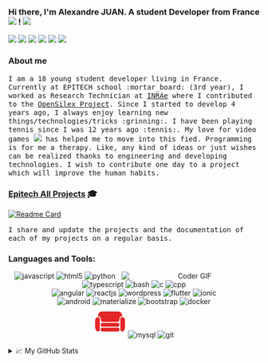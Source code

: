 ### Hi there, I'm Alexandre JUAN. A student Developer from France <img src="https://media.giphy.com/media/X7BZYMtnDWxES0oY4I/giphy.gif" width="25px"> ! <img src="https://media.giphy.com/media/hvRJCLFzcasrR4ia7z/giphy.gif" width="25px">

<p align="left">
<a href="https://www.linkedin.com/in/juan-alexandre" target="_blank"><img src="https://img.shields.io/badge/linkedin-%230077B5.svg?&style=for-the-badge&logo=linkedin&logoColor=white"/></a>
<a href="https://github.com/Mitix-EPI" target="_blank"><img src="https://img.shields.io/badge/github-%23000000.svg?&style=for-the-badge&logo=github&logoColor=white"/></a>
<a href="https://www.instagram.com/wheel_back_/?hl=fr" target="_blank"><img src="https://img.shields.io/badge/instagram-%23F62192.svg?&style=for-the-badge&logo=instagram&logoColor=white"/></a>
 <a href="https://www.facebook.com/AlexandreJUAN1234/" target="_blank"><img src="https://img.shields.io/badge/facebook-%230861E4.svg?&style=for-the-badge&logo=facebook&logoColor=white"/></a>
 <a href="https://discordapp.com/users/501067187793166365" target="_blank"><img src="https://img.shields.io/badge/discord-%239433FF.svg?&style=for-the-badge&logo=discord&logoColor=white"/></a>
 <a href="https://open.spotify.com/user/jenesaispasquoichoisir95?si=o0Q1sPBfSG-4Hi4OCf-Xqg" target="_blank"><img src="https://img.shields.io/badge/spotify-%1DB954.svg?&style=for-the-badge&logo=spotify&logoColor=white"/></a>
  
### About me

<p aling="left"><samp>I am a 18 young student developer living in France. Currently at EPITECH school :mortar_board: (3rd year), I worked as Research Technician at <a href="https://www.inrae.fr/en" target="_blank">INRAe</a> where I contributed to the <a href="http://www.opensilex.org/" target="_blank">OpenSilex Project</a>. Since I started to develop 4 years ago, I always enjoy learning new things/technologies/tricks :grinning:. I have been playing tennis since I was 12 years ago :tennis:. My love for video games <img src="https://media.giphy.com/media/l5CKXNfnzek6PbYlpx/giphy.gif" width="20px"/> has helped me to move into this fied. Programming is for me a therapy. Like, any kind of ideas or just wishes can be realized thanks to engineering and developing technologies. I wish to contribute one day to a project which will improve the human habits.</samp></p>

### [Epitech All Projects](https://github.com/Mitix-EPI/Epitech-All-Projects) :mortar_board:
[![Readme Card](https://github-readme-stats.vercel.app/api/pin?username=Mitix-EPI&repo=Epitech-All-Projects)](https://github.com/Mitix-EPI/Epitech-All-Projects)
<p aling="left"><samp>I share and update the projects and the documentation of each of my projects on a regular basis.</samp></p>

### Languages and Tools:

<p align="middle">
  <!-- Your languages and tools. Be careful with the alignment. 
  You can use this sites to get logos: https://www.vectorlogo.zone or https://simpleicons.org/
  -->
    <img align="right" width="55%" src="https://media.giphy.com/media/SWoSkN6DxTszqIKEqv/giphy.gif" alt="Coder GIF"/>
    <img width="7%" alt="javascript" src="https://github.com/abranhe/programming-languages-logos/blob/master/src/javascript/javascript_64x64.png"/>
    <img width="7%" alt="html5" src="https://www.vectorlogo.zone/logos/w3_html5/w3_html5-icon.svg"/>
    <img width="7%" alt="python" src="https://www.vectorlogo.zone/logos/python/python-icon.svg"/>
    <br />
    <img width="7%" alt="typescript" src="https://www.vectorlogo.zone/logos/typescriptlang/typescriptlang-icon.svg"/>
    <img width="7%" alt="bash" src="https://www.vectorlogo.zone/logos/gnu_bash/gnu_bash-icon.svg"/>
    <img src="https://github.com/abranhe/programming-languages-logos/blob/master/src/c/c_64x64.png" alt="c" width="64" height="64"/>
    <img src="https://github.com/abranhe/programming-languages-logos/blob/master/src/cpp/cpp_64x64.png" alt="cpp" width="64" height="64"/>
    <br />
    <img width="7%" alt="angular" src="https://www.vectorlogo.zone/logos/angular/angular-icon.svg">
    <img width="7%" alt="reactjs" src="https://www.vectorlogo.zone/logos/reactjs/reactjs-icon.svg">
    <img width="7%" alt="wordpress" src="https://www.vectorlogo.zone/logos/wordpress/wordpress-icon.svg">
    <img width="7%" alt="flutter" src="https://www.vectorlogo.zone/logos/flutterio/flutterio-icon.svg">
    <img src="https://upload.wikimedia.org/wikipedia/commons/d/d1/Ionic_Logo.svg" alt="ionic" width="64" height="64"/>
    <br />
    <img width="7%" alt="android" src="https://www.vectorlogo.zone/logos/android/android-icon.svg">
    <img src="https://raw.githubusercontent.com/prplx/svg-logos/5585531d45d294869c4eaab4d7cf2e9c167710a9/svg/materialize.svg" alt="materialize" width="64" height="64"/>
    <img src="https://www.vectorlogo.zone/logos/getbootstrap/getbootstrap-icon.svg" alt="bootstrap" width="64" height="64"/>
    <img width="7%" alt="docker" src="https://www.vectorlogo.zone/logos/docker/docker-icon.svg">
    <br />
    <img src="https://raw.githubusercontent.com/devicons/devicon/0d6c64dbbf311879f7d563bfc3ccf559f9ed111c/icons/couchdb/couchdb-original.svg" alt="couchdb" width="64" height="64"/>
    <img width="7%" alt="mysql" src="https://www.vectorlogo.zone/logos/mysql/mysql-icon.svg">
    <img width="7%" alt="git" src="https://www.vectorlogo.zone/logos/git-scm/git-scm-icon.svg">
    <br />
</p>

<details>
<summary>📈 My GitHub Stats</summary>

<p align="center">
 <img width="49%" src="https://github-readme-stats.vercel.app/api?username=Mitix-EPI&show_icons=true&theme=algolia&langs_count=8" alt="Mitix-EPI'github stats" />
 <img width="41%" src="https://github-readme-stats.vercel.app/api/top-langs/?username=Mitix-EPI&show_icons=true&layout=compact&theme=algolia" alt="Mitix-EPI's github stats" />
</p>

</details>
